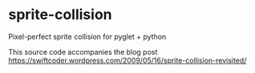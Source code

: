 # sprite-collision
Pixel-perfect sprite collision for pyglet + python

This source code accompanies the blog post https://swiftcoder.wordpress.com/2009/05/16/sprite-collision-revisited/
